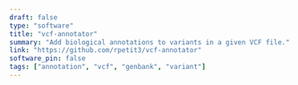 ```yaml
---
draft: false
type: "software"
title: "vcf-annotator"
summary: "Add biological annotations to variants in a given VCF file."
link: "https://github.com/rpetit3/vcf-annotator"
software_pin: false
tags: ["annotation", "vcf", "genbank", "variant"]
---
```

